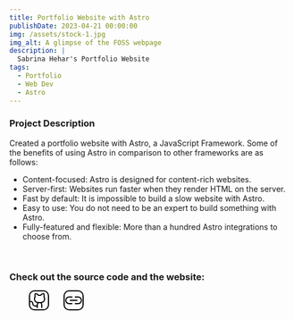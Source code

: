 ```yaml
---
title: Portfolio Website with Astro
publishDate: 2023-04-21 00:00:00
img: /assets/stock-1.jpg
img_alt: A glimpse of the FOSS webpage
description: |
  Sabrina Hehar's Portfolio Website
tags:
  - Portfolio
  - Web Dev
  - Astro
---
```


### Project Description

Created a portfolio website with Astro, a JavaScript Framework. Some of the benefits of using Astro in comparison to other frameworks are as follows:

- Content-focused: Astro is designed for content-rich websites.
- Server-first: Websites run faster when they render HTML on the server.
- Fast by default: It is impossible to build a slow website with Astro.
- Easy to use: You do not need to be an expert to build something with Astro.
- Fully-featured and flexible: More than a hundred Astro integrations to choose from.

<br>

### Check out the source code and the website:
<a href="https://github.com/heharsabrina/portfolio-website" target="_blank"><svg xmlns="http://www.w3.org/2000/svg" width="32" height="32" fill="#000000" viewBox="0 0 256 256" style="outline: 2px solid black; border-radius: 25%; margin-left: 37px; margin-right: 30px;"><path d="M208.31,75.68A59.78,59.78,0,0,0,202.93,28,8,8,0,0,0,196,24a59.75,59.75,0,0,0-48,24H124A59.75,59.75,0,0,0,76,24a8,8,0,0,0-6.93,4,59.78,59.78,0,0,0-5.38,47.68A58.14,58.14,0,0,0,56,104v8a56.06,56.06,0,0,0,48.44,55.47A39.8,39.8,0,0,0,96,192v8H72a24,24,0,0,1-24-24A40,40,0,0,0,8,136a8,8,0,0,0,0,16,24,24,0,0,1,24,24,40,40,0,0,0,40,40H96v16a8,8,0,0,0,16,0V192a24,24,0,0,1,48,0v40a8,8,0,0,0,16,0V192a39.8,39.8,0,0,0-8.44-24.53A56.06,56.06,0,0,0,216,112v-8A58.14,58.14,0,0,0,208.31,75.68ZM200,112a40,40,0,0,1-40,40H112a40,40,0,0,1-40-40v-8a41.74,41.74,0,0,1,6.9-22.48A8,8,0,0,0,80,73.83a43.81,43.81,0,0,1,.79-33.58,43.88,43.88,0,0,1,32.32,20.06A8,8,0,0,0,119.82,64h32.35a8,8,0,0,0,6.74-3.69,43.87,43.87,0,0,1,32.32-20.06A43.81,43.81,0,0,1,192,73.83a8.09,8.09,0,0,0,1,7.65A41.72,41.72,0,0,1,200,104Z"></path></svg></a><a href="http://localhost:3000/" target="_blank"><svg xmlns="http://www.w3.org/2000/svg" width="32" height="32" fill="#000000" viewBox="0 0 256 256" style="outline: 2px solid black; border-radius: 25%;"><path d="M80,120h96a8,8,0,0,1,0,16H80a8,8,0,0,1,0-16Zm24,48H64a40,40,0,0,1,0-80h40a8,8,0,0,0,0-16H64a56,56,0,0,0,0,112h40a8,8,0,0,0,0-16Zm88-96H152a8,8,0,0,0,0,16h40a40,40,0,0,1,0,80H152a8,8,0,0,0,0,16h40a56,56,0,0,0,0-112Z"></path></svg></a>